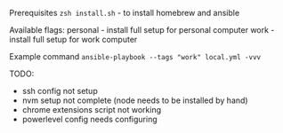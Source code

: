 Prerequisites
    `zsh install.sh` - to install homebrew and ansible

Available flags:
    personal - install full setup for personal computer
    work - install full setup for work computer

Example command `ansible-playbook --tags "work" local.yml -vvv`

TODO:

* ssh config not setup
* nvm setup not complete (node needs to be installed by hand)
* chrome extensions script not working
* powerlevel config needs configuring